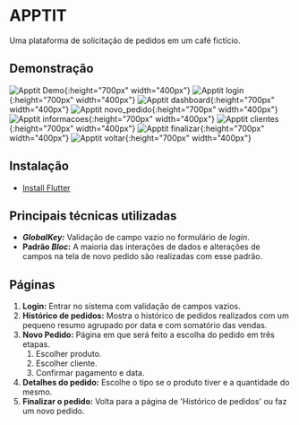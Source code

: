 # APPTIT

Uma plataforma de solicitação de pedidos em um café fictício.

## Demonstração

![Apptit Demo](demo/apptit.gif){:height="700px" width="400px"}
![Apptit login](demo/screen1.png){:height="700px" width="400px"}
![Apptit dashboard](demo/screen2.png){:height="700px" width="400px"}
![Apptit novo_pedido](demo/screen3.png){:height="700px" width="400px"}
![Apptit informacoes](demo/screen4.png){:height="700px" width="400px"}
![Apptit clientes](demo/screen5.png){:height="700px" width="400px"}
![Apptit finalizar](demo/screen6.png){:height="700px" width="400px"}
![Apptit voltar](demo/screen7.png){:height="700px" width="400px"}


## Instalação

* [Install Flutter](https://flutter.dev/get-started/)

## Principais técnicas utilizadas

* ***GlobalKey:*** Validação de campo vazio no formulário de *login*.
* **Padrão *Bloc*:** A maioria das interações de dados e alterações de campos na tela de novo pedido são realizadas com esse padrão.

## Páginas

1. **Login:** Entrar no sistema com validação de campos vazios.
2. **Histórico de pedidos:** Mostra o histórico de pedidos realizados com um pequeno resumo agrupado por data e com somatório das vendas.
3. **Novo Pedido:** Página em que será feito a escolha do pedido em três etapas.
   1. Escolher produto.
   2. Escolher cliente.
   3. Confirmar pagamento e data.
4. **Detalhes do pedido:** Escolhe o tipo se o produto tiver e a quantidade do mesmo.
5. **Finalizar o pedido:** Volta para a página de 'Histórico de pedidos' ou faz um novo pedido.
